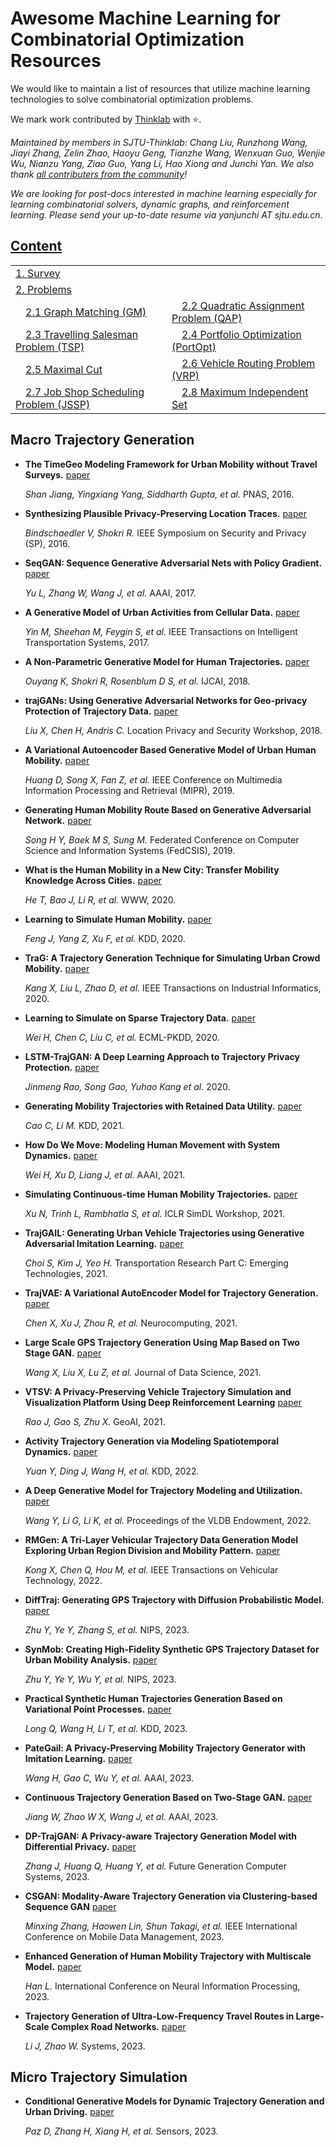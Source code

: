 

# Awesome Machine Learning for Combinatorial Optimization Resources
We would like to maintain a list of resources that utilize machine learning technologies to solve combinatorial optimization problems.

We mark work contributed by [Thinklab](http://thinklab.sjtu.edu.cn) with ⭐.

*Maintained by members in SJTU-Thinklab: Chang Liu, Runzhong Wang, Jiayi Zhang, Zelin Zhao, Haoyu Geng, Tianzhe Wang, Wenxuan Guo, Wenjie Wu, Nianzu Yang, Ziao Guo, Yang Li, Hao Xiong and Junchi Yan. We also thank [all contributers from the community](https://github.com/Thinklab-SJTU/awesome-ml4co/graphs/contributors)!*

*We are looking for post-docs interested in machine learning especially for learning combinatorial solvers, dynamic graphs, and reinforcement learning. Please send your up-to-date resume via yanjunchi AT sjtu.edu.cn.*

## [Content](#content)

<table>
<tr><td colspan="2"><a href="#survey-papers">1. Survey</a></td></tr>
<tr><td colspan="2"><a href="#problems">2. Problems</a></td></tr> 
<tr>
	<td>&emsp;<a href=#graph-matching>2.1 Graph Matching (GM)</a></td>
	<td>&emsp;<a href=#quadratic-assignment-problem>2.2 Quadratic Assignment Problem (QAP)</a></td>
</tr>
<tr>
	<td>&emsp;<a href=#travelling-salesman-problem>2.3 Travelling Salesman Problem (TSP)</a></td>
	<td>&emsp;<a href=#portfolio-optimization>2.4 Portfolio Optimization (PortOpt)</a></td>
</tr>
<tr>
	<td>&emsp;<a href=#maximal-cut>2.5 Maximal Cut</a></td>
	<td>&emsp;<a href=#vehicle-routing-problem>2.6 Vehicle Routing Problem (VRP)</a></td>
</tr>
<tr>
	<td>&emsp;<a href=#job-shop-scheduling-problem>2.7 Job Shop Scheduling Problem (JSSP)</a></td>
	<td>&emsp;<a href=#maximum-independent-set>2.8 Maximum Independent Set</a></td>
</tr>
</table>

## Macro Trajectory Generation

+ **The TimeGeo Modeling Framework for Urban Mobility without Travel Surveys.** [paper](https://www.pnas.org/doi/abs/10.1073/pnas.1524261113)
    
   *Shan Jiang, Yingxiang Yang, Siddharth Gupta, et al.* PNAS, 2016.

+ **Synthesizing Plausible Privacy-Preserving Location Traces.** [paper](https://ieeexplore.ieee.org/abstract/document/7546522/)

   *Bindschaedler V, Shokri R.* IEEE Symposium on Security and Privacy (SP), 2016.

+ **SeqGAN: Sequence Generative Adversarial Nets with Policy Gradient.** [paper](https://ojs.aaai.org/index.php/AAAI/article/view/10804)

   *Yu L, Zhang W, Wang J, et al.* AAAI, 2017.

+ **A Generative Model of Urban Activities from Cellular Data.** [paper](https://ieeexplore.ieee.org/abstract/document/7932990/)

   *Yin M, Sheehan M, Feygin S, et al.* IEEE Transactions on Intelligent Transportation Systems, 2017.

+ **A Non-Parametric Generative Model for Human Trajectories.** [paper](https://www.researchgate.net/profile/Kun-Ouyang/publication/326204971_A_Non-Parametric_Generative_Model_for_Human_Trajectories/links/5e3cdd49299bf1cdb914b1ef/A-Non-Parametric-Generative-Model-for-Human-Trajectories.pdf)

   *Ouyang K, Shokri R, Rosenblum D S, et al.* IJCAI, 2018.

+ **trajGANs: Using Generative Adversarial Networks for Geo-privacy Protection of Trajectory Data.** [paper](https://ptal-io.github.io/lopas2018/papers/LoPaS2018_Liu.pdf)

   *Liu X, Chen H, Andris C.* Location Privacy and Security Workshop, 2018.

+ **A Variational Autoencoder Based Generative Model of Urban Human Mobility.** [paper](https://ieeexplore.ieee.org/abstract/document/8695407/)

   *Huang D, Song X, Fan Z, et al.* IEEE Conference on Multimedia Information Processing and Retrieval (MIPR), 2019.

+ **Generating Human Mobility Route Based on Generative Adversarial Network.** [paper](https://ieeexplore.ieee.org/abstract/document/8860038/)

   *Song H Y, Baek M S, Sung M.* Federated Conference on Computer Science and Information Systems (FedCSIS), 2019.

+ **What is the Human Mobility in a New City: Transfer Mobility Knowledge Across Cities.** [paper](https://dl.acm.org/doi/abs/10.1145/3366423.3380210)

   *He T, Bao J, Li R, et al.* WWW, 2020.

+ **Learning to Simulate Human Mobility.** [paper](https://dl.acm.org/doi/abs/10.1145/3394486.3412862)
    
   *Feng J, Yang Z, Xu F, et al.* KDD, 2020.

+ **TraG: A Trajectory Generation Technique for Simulating Urban Crowd Mobility.** [paper](https://ieeexplore.ieee.org/abstract/document/9016086/)

   *Kang X, Liu L, Zhao D, et al.*  IEEE Transactions on Industrial Informatics, 2020.

+ **Learning to Simulate on Sparse Trajectory Data.** [paper](https://link.springer.com/chapter/10.1007/978-3-030-67667-4_32)
    
  *Wei H, Chen C, Liu C, et al.* ECML-PKDD, 2020.

+ **LSTM-TrajGAN: A Deep Learning Approach to Trajectory Privacy Protection.**  [paper](https://arxiv.org/abs/2006.10521)

   *Jinmeng Rao, Song Gao, Yuhao Kang et al.* 2020.

+ **Generating Mobility Trajectories with Retained Data Utility.** [paper](https://dl.acm.org/doi/abs/10.1145/3447548.3467158)

   *Cao C, Li M.* KDD, 2021.

+ **How Do We Move: Modeling Human Movement with System Dynamics.** [paper](https://ojs.aaai.org/index.php/AAAI/article/view/16571)

   *Wei H, Xu D, Liang J, et al.* AAAI, 2021.

+ **Simulating Continuous-time Human Mobility Trajectories.** [paper](https://simdl.github.io/files/47.pdf)
  
   *Xu N, Trinh L, Rambhatla S, et al.* ICLR SimDL Workshop, 2021.

+ **TrajGAIL: Generating Urban Vehicle Trajectories using Generative Adversarial Imitation Learning.** [paper]()

   *Choi S, Kim J, Yeo H.* Transportation Research Part C: Emerging Technologies, 2021.

+ **TrajVAE: A Variational AutoEncoder Model for Trajectory Generation.** [paper](https://www.sciencedirect.com/science/article/pii/S0925231220312017)

   *Chen X, Xu J, Zhou R, et al.* Neurocomputing, 2021.

+ **Large Scale GPS Trajectory Generation Using Map Based on Two Stage GAN.** [paper](https://www.airitilibrary.com/Article/Detail/16838602-202101-202103090003-202103090003-126-141)

   *Wang X, Liu X, Lu Z, et al.* Journal of Data Science, 2021.

+ **VTSV: A Privacy-Preserving Vehicle Trajectory Simulation and Visualization Platform Using Deep Reinforcement Learning** [paper](https://dl.acm.org/doi/abs/10.1145/3486635.3491073)

   *Rao J, Gao S, Zhu X.* GeoAI, 2021.

+ **Activity Trajectory Generation via Modeling Spatiotemporal Dynamics.** [paper](https://dl.acm.org/doi/abs/10.1145/3534678.3542671)

   *Yuan Y, Ding J, Wang H, et al.* KDD, 2022.

+ **A Deep Generative Model for Trajectory Modeling and Utilization.** [paper](https://dl.acm.org/doi/abs/10.14778/3574245.3574277)

   *Wang Y, Li G, Li K, et al.* Proceedings of the VLDB Endowment, 2022.

+ **RMGen: A Tri-Layer Vehicular Trajectory Data Generation Model Exploring Urban Region Division and Mobility Pattern.** [paper](https://ieeexplore.ieee.org/abstract/document/9779566/)

   *Kong X, Chen Q, Hou M, et al.* IEEE Transactions on Vehicular Technology, 2022.

+ **DiffTraj: Generating GPS Trajectory with Diffusion Probabilistic Model.** [paper](https://proceedings.neurips.cc/paper_files/paper/2023/hash/cd9b4a28fb9eebe0430c3312a4898a41-Abstract-Conference.html)

   *Zhu Y, Ye Y, Zhang S, et al.* NIPS, 2023.

+ **SynMob: Creating High-Fidelity Synthetic GPS Trajectory Dataset for Urban Mobility Analysis.** [paper](https://proceedings.neurips.cc/paper_files/paper/2023/hash/4786c0d1b9687a841bc579b0b8b01b8e-Abstract-Datasets_and_Benchmarks.html)

   *Zhu Y, Ye Y, Wu Y, et al.* NIPS, 2023.

+ **Practical Synthetic Human Trajectories Generation Based on Variational Point Processes.** [paper](https://dl.acm.org/doi/abs/10.1145/3580305.3599888)

   *Long Q, Wang H, Li T, et al.* KDD, 2023.

+ **PateGail: A Privacy-Preserving Mobility Trajectory Generator with Imitation Learning.** [paper](https://ojs.aaai.org/index.php/AAAI/article/view/26700)

   *Wang H, Gao C, Wu Y, et al.* AAAI, 2023.

+ **Continuous Trajectory Generation Based on Two-Stage GAN.** [paper](https://arxiv.org/abs/2301.07103)

   *Jiang W, Zhao W X, Wang J, et al.* AAAI, 2023.

+ **DP-TrajGAN: A Privacy-aware Trajectory Generation Model with Differential Privacy.** [paper](https://www.sciencedirect.com/science/article/pii/S0167739X22004319)

   *Zhang J, Huang Q, Huang Y, et al.* Future Generation Computer Systems, 2023.

+ **CSGAN: Modality-Aware Trajectory Generation via Clustering-based Sequence GAN**  [paper](https://ieeexplore.ieee.org/abstract/document/10214943/)

   *Minxing Zhang, Haowen Lin, Shun Takagi, et al.* IEEE International Conference on Mobile Data Management, 2023.

+ **Enhanced Generation of Human Mobility Trajectory with Multiscale Model.** [paper](https://link.springer.com/chapter/10.1007/978-981-99-8178-6_24)

   *Han L.* International Conference on Neural Information Processing, 2023.

+ **Trajectory Generation of Ultra-Low-Frequency Travel Routes in Large-Scale Complex Road Networks.** [paper](https://www.mdpi.com/2079-8954/11/2/61)

   *Li J, Zhao W.* Systems, 2023.


## Micro Trajectory Simulation

+ **Conditional Generative Models for Dynamic Trajectory Generation and Urban Driving.** [paper](https://www.mdpi.com/1424-8220/23/15/6764)

   *Paz D, Zhang H, Xiang H, et al.* Sensors, 2023.





